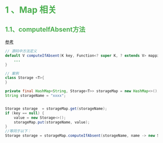 # <font color=#4caf50 > 1 、Map 相关</font>

## <font color=#4caf50 >1.1、computeIfAbsent方法</font>

[参考](https://blog.csdn.net/wsen1229/article/details/81511554)

```java
// 源码中方法定义
default V computeIfAbsent(K key, Function<? super K, ? extends V> mappingFunction) {
    ...
}

// 案例
class Storage <T>{
}

private final HashMap<String, Storage<T>> storageMap = new HashMap<>();
String storageName = "xxxx";


Storage storage  = storageMap.get(storageName);
if (key == null) {
    value = new Storage<>();
    storageMap.put(storageName, value);
}
//等同于以下：
Storage storage = storageMap.computeIfAbsent(storageName, name -> new Storage<>());


```

